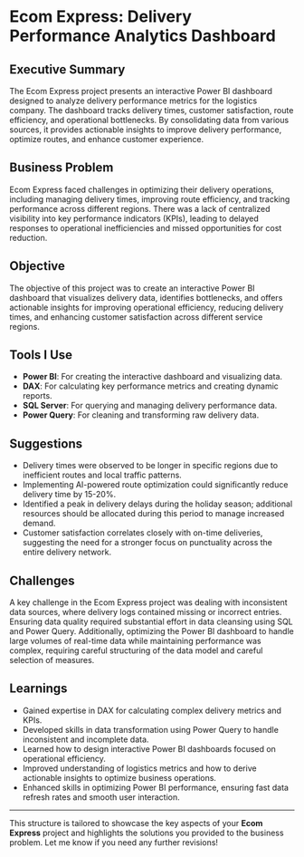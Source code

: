 
# **Ecom Express: Delivery Performance Analytics Dashboard**

## **Executive Summary**  
The Ecom Express project presents an interactive Power BI dashboard designed to analyze delivery performance metrics for the logistics company. The dashboard tracks delivery times, customer satisfaction, route efficiency, and operational bottlenecks. By consolidating data from various sources, it provides actionable insights to improve delivery performance, optimize routes, and enhance customer experience.

## **Business Problem**  
Ecom Express faced challenges in optimizing their delivery operations, including managing delivery times, improving route efficiency, and tracking performance across different regions. There was a lack of centralized visibility into key performance indicators (KPIs), leading to delayed responses to operational inefficiencies and missed opportunities for cost reduction.

## **Objective**  
The objective of this project was to create an interactive Power BI dashboard that visualizes delivery data, identifies bottlenecks, and offers actionable insights for improving operational efficiency, reducing delivery times, and enhancing customer satisfaction across different service regions.

## **Tools I Use**  
- **Power BI**: For creating the interactive dashboard and visualizing data.  
- **DAX**: For calculating key performance metrics and creating dynamic reports.  
- **SQL Server**: For querying and managing delivery performance data.  
- **Power Query**: For cleaning and transforming raw delivery data.

## **Suggestions**  
- Delivery times were observed to be longer in specific regions due to inefficient routes and local traffic patterns.  
- Implementing AI-powered route optimization could significantly reduce delivery time by 15-20%.  
- Identified a peak in delivery delays during the holiday season; additional resources should be allocated during this period to manage increased demand.  
- Customer satisfaction correlates closely with on-time deliveries, suggesting the need for a stronger focus on punctuality across the entire delivery network.

## **Challenges**  
A key challenge in the Ecom Express project was dealing with inconsistent data sources, where delivery logs contained missing or incorrect entries. Ensuring data quality required substantial effort in data cleansing using SQL and Power Query. Additionally, optimizing the Power BI dashboard to handle large volumes of real-time data while maintaining performance was complex, requiring careful structuring of the data model and careful selection of measures.

## **Learnings**  
- Gained expertise in DAX for calculating complex delivery metrics and KPIs.  
- Developed skills in data transformation using Power Query to handle inconsistent and incomplete data.  
- Learned how to design interactive Power BI dashboards focused on operational efficiency.  
- Improved understanding of logistics metrics and how to derive actionable insights to optimize business operations.  
- Enhanced skills in optimizing Power BI performance, ensuring fast data refresh rates and smooth user interaction.

---

This structure is tailored to showcase the key aspects of your **Ecom Express** project and highlights the solutions you provided to the business problem. Let me know if you need any further revisions!
